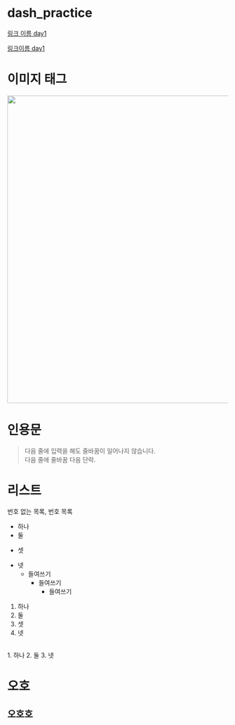 # dash_practice

[]()

[링크 이름 day1](./day1/)


<a href='./day1/readme.md'>링크이름 day1 </a>

# 이미지 태그


<img src='https://src.hidoc.co.kr/image/lib/2022/5/12/1652337370806_0.jpg' width = '700'>

# 인용문


> 다음 줄에 입력을 해도 줄바꿈이 일어나지 않습니다.
> <br> 다음 줄에 줄바꿈
> 다음 단락.

# 리스트

번호 없는 목록, 번호 목록

- 하나
- 둘
* 셋
+ 넷
  - 들여쓰기
    - 들여쓰기
      - 들여쓰기
      
1. 하나
1. 둘
3. 셋
5. 넷
<br>
  1. 하나
    2. 둘
      3. 넷


 <br>
 
 # 오호
 ## 오호호
